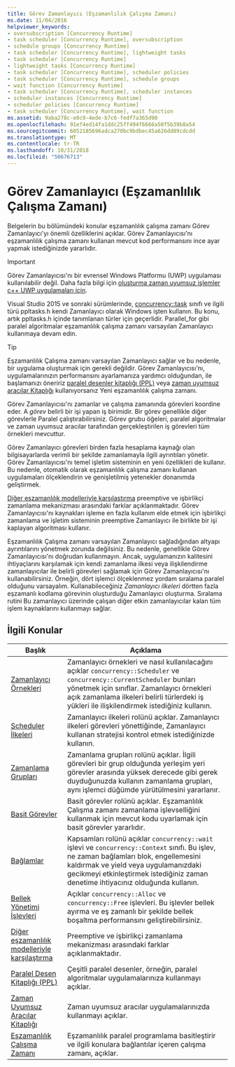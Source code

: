 ```yaml
---
title: Görev Zamanlayıcı (Eşzamanlılık Çalışma Zamanı)
ms.date: 11/04/2016
helpviewer_keywords:
- oversubscription [Concurrency Runtime]
- task scheduler [Concurrency Runtime], oversubscription
- schedule groups [Concurrency Runtime]
- task scheduler [Concurrency Runtime], lightweight tasks
- task scheduler [Concurrency Runtime]
- lightweight tasks [Concurrency Runtime]
- task scheduler [Concurrency Runtime], scheduler policies
- task scheduler [Concurrency Runtime], schedule groups
- wait function [Concurrency Runtime]
- task scheduler [Concurrency Runtime], scheduler instances
- scheduler instances [Concurrency Runtime]
- scheduler policies [Concurrency Runtime]
- task scheduler [Concurrency Runtime], wait function
ms.assetid: 9aba278c-e0c9-4ede-b7c6-fedf7a365d90
ms.openlocfilehash: 91ef4ed14fa1ddc25ff494f6666a50f5b39b8a54
ms.sourcegitcommit: 6052185696adca270bc9bdbec45a626dd89cdcdd
ms.translationtype: MT
ms.contentlocale: tr-TR
ms.lasthandoff: 10/31/2018
ms.locfileid: "50676713"
---
```

# <a name="task-scheduler-concurrency-runtime"></a>Görev Zamanlayıcı (Eşzamanlılık Çalışma Zamanı)

Belgelerin bu bölümündeki konular eşzamanlılık çalışma zamanı Görev Zamanlayıcı'yı önemli özelliklerini açıklar. Görev Zamanlayıcısı'nı eşzamanlılık çalışma zamanı kullanan mevcut kod performansını ince ayar yapmak istediğinizde yararlıdır.

> [!IMPORTANT]
>  Görev Zamanlayıcısı'nı bir evrensel Windows Platformu (UWP) uygulaması kullanılabilir değil. Daha fazla bilgi için [oluşturma zaman uyumsuz işlemler c++ UWP uygulamaları için](../../parallel/concrt/creating-asynchronous-operations-in-cpp-for-windows-store-apps.md).
>
>  Visual Studio 2015 ve sonraki sürümlerinde, [concurrency::task](../../parallel/concrt/reference/task-class.md) sınıfı ve ilgili türü ppltasks.h kendi Zamanlayıcı olarak Windows işten kullanın. Bu konu, artık ppltasks.h içinde tanımlanan türler için geçerlidir. Parallel_for gibi paralel algoritmalar eşzamanlılık çalışma zamanı varsayılan Zamanlayıcı kullanmaya devam edin.

> [!TIP]
>  Eşzamanlılık Çalışma zamanı varsayılan Zamanlayıcı sağlar ve bu nedenle, bir uygulama oluşturmak için gerekli değildir. Görev Zamanlayıcısı'nı, uygulamalarınızın performansını ayarlamanıza yardımcı olduğundan, ile başlamanızı öneririz [paralel desenler kitaplığı (PPL)](../../parallel/concrt/parallel-patterns-library-ppl.md) veya [zaman uyumsuz aracılar Kitaplığı](../../parallel/concrt/asynchronous-agents-library.md) kullanıyorsanız Yeni eşzamanlılık çalışma zamanı.

Görev Zamanlayıcısı'nı zamanlar ve çalışma zamanında görevleri koordine eder. A *görev* belirli bir işi yapan iş birimidir. Bir görev genellikle diğer görevlerle Paralel çalıştırabilirsiniz. Görev grubu öğeleri, paralel algoritmalar ve zaman uyumsuz aracılar tarafından gerçekleştirilen iş görevleri tüm örnekleri mevcuttur.

Görev Zamanlayıcı görevleri birden fazla hesaplama kaynağı olan bilgisayarlarda verimli bir şekilde zamanlamayla ilgili ayrıntıları yönetir. Görev Zamanlayıcısı'nı temel işletim sisteminin en yeni özellikleri de kullanır. Bu nedenle, otomatik olarak eşzamanlılık çalışma zamanı kullanan uygulamaları ölçeklendirin ve genişletilmiş yetenekler donanımda geliştirmek.

[Diğer eşzamanlılık modelleriyle karşılaştırma](../../parallel/concrt/comparing-the-concurrency-runtime-to-other-concurrency-models.md) preemptive ve işbirlikçi zamanlama mekanizması arasındaki farklar açıklanmaktadır. Görev Zamanlayıcısı'nı kaynakları işleme en fazla kullanım elde etmek için işbirlikçi zamanlama ve işletim sisteminin preemptive Zamanlayıcı ile birlikte bir işi kaplayan algoritması kullanır.

Eşzamanlılık Çalışma zamanı varsayılan Zamanlayıcı sağladığından altyapı ayrıntılarını yönetmek zorunda değilsiniz. Bu nedenle, genellikle Görev Zamanlayıcısı'nı doğrudan kullanmayın. Ancak, uygulamanızın kalitesini ihtiyaçlarını karşılamak için kendi zamanlama ilkesi veya ilişkilendirme zamanlayıcılar ile belirli görevleri sağlamak için Görev Zamanlayıcısı'nı kullanabilirsiniz. Örneğin, dört işlemci ölçeklenmez yordam sıralama paralel olduğunu varsayalım. Kullanabileceğiniz *Zamanlayıcı ilkeleri* dörtten fazla eşzamanlı kodlama görevinin oluşturduğu Zamanlayıcı oluşturma. Sıralama rutini Bu zamanlayıcı üzerinde çalışan diğer etkin zamanlayıcılar kalan tüm işlem kaynaklarını kullanmayı sağlar.

## <a name="related-topics"></a>İlgili Konular

|Başlık|Açıklama|
|-----------|-----------------|
|[Zamanlayıcı Örnekleri](../../parallel/concrt/scheduler-instances.md)|Zamanlayıcı örnekleri ve nasıl kullanılacağını açıklar `concurrency::Scheduler` ve `concurrency::CurrentScheduler` bunları yönetmek için sınıflar. Zamanlayıcı örnekleri açık zamanlama ilkeleri belirli türlerdeki iş yükleri ile ilişkilendirmek istediğiniz kullanın.|
|[Scheduler İlkeleri](../../parallel/concrt/scheduler-policies.md)|Zamanlayıcı ilkeleri rolünü açıklar. Zamanlayıcı ilkeleri görevleri yönettiğinde, Zamanlayıcı kullanan stratejisi kontrol etmek istediğinizde kullanın.|
|[Zamanlama Grupları](../../parallel/concrt/schedule-groups.md)|Zamanlama grupları rolünü açıklar. İlgili görevleri bir grup olduğunda yerleşim yeri görevler arasında yüksek derecede gibi gerek duyduğunuzda kullanın zamanlama grupları, aynı işlemci düğümde yürütülmesini yararlanır.|
|[Basit Görevler](../../parallel/concrt/lightweight-tasks.md)|Basit görevler rolünü açıklar. Eşzamanlılık Çalışma zamanı zamanlama işlevselliğini kullanmak için mevcut kodu uyarlamak için basit görevler yararlıdır.|
|[Bağlamlar](../../parallel/concrt/contexts.md)|Kapsamları rolünü açıklar `concurrency::wait` işlevi ve `concurrency::Context` sınıfı. Bu işlev, ne zaman bağlamları blok, engellemesini kaldırmak ve yield veya uygulamanızdaki gecikmeyi etkinleştirmek istediğiniz zaman denetime ihtiyacınız olduğunda kullanın.|
|[Bellek Yönetimi İşlevleri](../../parallel/concrt/memory-management-functions.md)|Açıklar `concurrency::Alloc` ve `concurrency::Free` işlevleri. Bu işlevler bellek ayırma ve eş zamanlı bir şekilde bellek boşaltma performansını geliştirebilirsiniz.|
|[Diğer eşzamanlılık modelleriyle karşılaştırma](../../parallel/concrt/comparing-the-concurrency-runtime-to-other-concurrency-models.md)|Preemptive ve işbirlikçi zamanlama mekanizması arasındaki farklar açıklanmaktadır.|
|[Paralel Desen Kitaplığı (PPL)](../../parallel/concrt/parallel-patterns-library-ppl.md)|Çeşitli paralel desenler, örneğin, paralel algoritmalar uygulamalarınıza kullanmayı açıklar.|
|[Zaman Uyumsuz Aracılar Kitaplığı](../../parallel/concrt/asynchronous-agents-library.md)|Zaman uyumsuz aracılar uygulamalarınızda kullanmayı açıklar.|
|[Eşzamanlılık Çalışma Zamanı](../../parallel/concrt/concurrency-runtime.md)|Eşzamanlılık paralel programlama basitleştirir ve ilgili konulara bağlantılar içeren çalışma zamanı, açıklar.|

